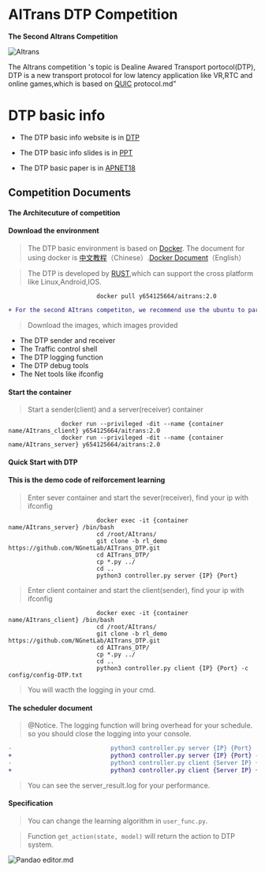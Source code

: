 # AITrans DTP Competition

**The Second AItrans Competition**

![AItrans](http://i1.fuimg.com/520739/2fb6d0b37df98506.jpg "AItrans")

The AItrans competition 's topic is Dealine Awared Transport portocol(DTP), DTP is a new transport protocol for low latency  application like VR,RTC and online games,which is based on [QUIC](https://www.chromium.org/quic) protocol.md”

# DTP basic info

* The DTP basic info website is in [DTP](https://www.aitrans.online/)

* The DTP basic info slides is in [PPT]()

* The DTP basic paper is in [APNET18](https://dl.acm.org/citation.cfm?id=3343191)

## Competition Documents

#### The Architecuture of competition

#### Download the environment

> The DTP basic environment is based on [Docker](https://hub.docker.com).  The document for using docker is [中文教程](https://www.runoob.com/docker/docker-tutorial.html)（Chinese）.[Docker Document](https://docs.docker.com/get-started/)（English）

> The DTP is developed by [RUST](https://www.rust-lang.org/),which can support the cross platform like Linux,Android,IOS.


                             docker pull y654125664/aitrans:2.0  
                             
```diff
+ For the second AItrans competiton, we recommend use the ubuntu to participate.
```

> Download the images, which images provided 
  * The DTP sender and receiver
  * The Traffic control shell
  * The DTP logging function
  * The DTP debug tools
  * The Net tools like ifconfig
#### Start the container

> Start a sender(client) and a server(receiver) container

                   docker run --privileged -dit --name {container name/AItrans_client} y654125664/aitrans:2.0
                   docker run --privileged -dit --name {container name/AItrans_server} y654125664/aitrans:2.0
                             
#### Quick Start with DTP
#### This is the demo code of reiforcement learning

> Enter sever container and start the sever(receiver), find your ip with ifconfig
                     
                             docker exec -it {container name/AItrans_server} /bin/bash
                             cd /root/AItrans/
                             git clone -b rl_demo https://github.com/NGnetLab/AITrans_DTP.git
                             cd AITrans_DTP/
                             cp *.py ../
                             cd ..
                             python3 controller.py server {IP} {Port}

                             
> Enter client container and start the client(sender), find your ip with ifconfig
                     
                             docker exec -it {container name/AItrans_client} /bin/bash
                             cd /root/AItrans/
                             git clone -b rl_demo https://github.com/NGnetLab/AITrans_DTP.git
                             cd AITrans_DTP/
                             cp *.py ../
                             cd ..
                             python3 controller.py client {IP} {Port} -c config/config-DTP.txt

> You will wacth the logging in your cmd.

#### The scheduler document

>@Notice. The logging function will bring overhead for your schedule. so you should close the logging into your console.

```diff
-                            python3 controller.py server {IP} {Port} 
+                            python3 controller.py server {IP} {Port} --log
-                            python3 controller.py client {Server IP} {Port} -c config/config-DTP.txt
+                            python3 controller.py client {Server IP} {Port} -c config/config-DTP.txt --log
```                      
                            
> You can see the server_result.log for your performance.
                            
#### Specification

> You can change the learning algorithm in ``` user_func.py ```.

> Function ``` get_action(state, model) ``` will return the action to DTP system.



![Pandao editor.md](https://pandao.github.io/editor.md/images/logos/editormd-logo-180x180.png "Pandao editor.md")
